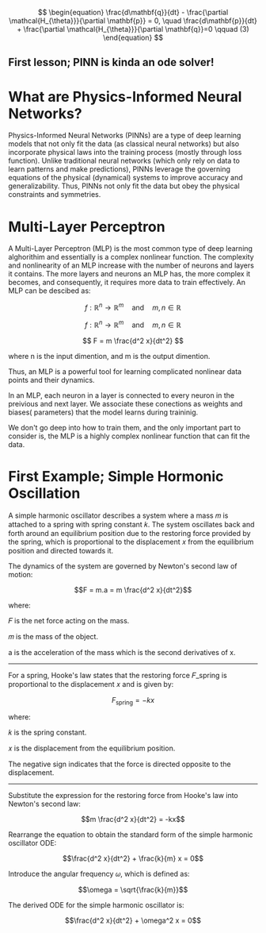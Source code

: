 $$
\begin{equation}
 \frac{d\mathbf{q}}{dt} - \frac{\partial \mathcal{H_{\theta}}}{\partial \mathbf{p}} = 0, \quad \frac{d\mathbf{p}}{dt} + \frac{\partial \mathcal{H_{\theta}}}{\partial \mathbf{q}}=0 \qquad (3)
\end{equation}
$$


## First lesson; PINN is kinda an ode solver!

# What are Physics-Informed Neural Networks?
Physics-Informed Neural Networks (PINNs) are a type of deep learning models that not only fit the data (as classical neural networks) but also incorporate physical laws into the training process (mostly through loss function). Unlike traditional neural networks (which only rely on data to learn patterns and make predictions), PINNs leverage the governing equations of the physical (dynamical) systems to improve accuracy and generalizability. Thus, PINNs not only fit the data but obey the physical constraints and symmetries.

# Multi-Layer Perceptron


A Multi-Layer Perceptron (MLP) is the most common type of deep learning alghorithim and essentially is a complex nonlinear function. The complexity and nonlinearity of an MLP increase with the number of neurons and layers it contains. The more layers and neurons an MLP has, the more complex it becomes, and consequently, it requires more data to train effectively. An MLP can be descibed as:

```math
f: \mathbb{R}^n \rightarrow \mathbb{R}^m \quad \text{and} \quad m, n \in \mathbb{R}
```
$$
f: \mathbb{R}^n \rightarrow \mathbb{R}^m \quad \text{and} \quad m, n \in \mathbb{R}
$$

$$ F = m \frac{d^2 x}{dt^2} $$

where n is the input dimention, and m is the output dimention.

Thus, an MLP is a powerful tool for learning complicated nonlinear data points and their dynamics.

In an MLP, each neuron in a layer is connected to every neuron in the preivious and next layer. We associate these conections as weights and biases( parameters) that the model learns during traininig.

We don't go deep into how to train them, and the only important part to consider is, the MLP is a highly complex nonlinear function that can fit the data.

# First Example; Simple Hormonic Oscillation

A simple harmonic oscillator describes a system where a mass 𝑚  is attached to a spring with spring constant 𝑘. The system oscillates back and forth around an equilibrium position due to the restoring force provided by the spring, which is proportional to the displacement 𝑥 from the equilibrium position and directed towards it.

The dynamics of the system are governed by Newton's second law of motion:

```math
F = m.a = m \frac{d^2 x}{dt^2}
```

where:

𝐹 is the net force acting on the mass.

𝑚 is the mass of the object.

a is the acceleration of the mass which is the second derivatives of x.

--------------------------------------------------------------------------


For a spring, Hooke's law states that the restoring force 𝐹_spring is proportional to the displacement 𝑥 and is given by:

```math
F_{\text{spring}} = -kx
```
where:

𝑘 is the spring constant.

𝑥 is the displacement from the equilibrium position.

The negative sign indicates that the force is directed opposite to the displacement.

----------------------------------------------------------------------------------

Substitute the expression for the restoring force from Hooke's law into Newton's second law:

```math
m \frac{d^2 x}{dt^2} = -kx
```

Rearrange the equation to obtain the standard form of the simple harmonic oscillator ODE:

```math
\frac{d^2 x}{dt^2} + \frac{k}{m} x = 0
```

Introduce the angular frequency 𝜔, which is defined as:

```math
\omega = \sqrt{\frac{k}{m}}
```

The derived ODE for the simple harmonic oscillator is:

```math
\frac{d^2 x}{dt^2} + \omega^2 x = 0
```




